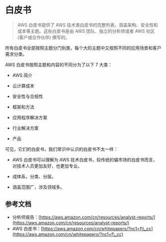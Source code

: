 # 白皮书

> AWS 白皮书提供了 AWS 技术类白皮书的完整列表，涵盖架构、安全性和成本等主题。这些白皮书是由 AWS 团队、独立的分析师或者 AWS 社区 \(客户或合作伙伴\) 撰写的。

所有白皮书全部按照主题分门别类，每个大的主题中又按照不同的应用场景和客户需求分类。

AWS 白皮书按照主题和内容的不同分为了以下 7 大类：

* AWS 简介

* 云计算成本

* 安全性与合规性

* 框架和方法

* 应用程序解决方案

* 行业解决方案

* 产品

可见，它们的白皮书，我们常识中认识的白皮书不太一样：

* AWS 白皮书可以理解为 AWS 技术白皮书，较传统的偏市场的白皮书而言，对技术人员更加友好，也更加专业。

* 成体系，分类、分层。

* 涵盖范围广，涉及领域多。

## 参考文档

* 分析师报告：[https://aws.amazon.com/cn/resources/analyst-reports/](https://aws.amazon.com/cn/resources/analyst-reports/)
* AWS 白皮书：[https://aws.amazon.com/cn/whitepapers/?nc1=f\\_cc](https://aws.amazon.com/cn/whitepapers/?nc1=f\_cc)



